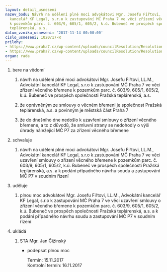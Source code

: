 ```yaml
---
layout: detail_usneseni
nazev_bodu: Návrh na udělení plné moci advokátovi Mgr. Josefu Fiřtovi, LL.M., Advokátní
  kancelář KF Legal, s.r.o k zastupování MČ Praha 7 ve věci zřízení věcného břemene
  k pozemkům parc. č. 603/9, 605/1, 605/2, k.ú. Bubeneč ve prospěch společnosti Pražská
  teplárenská, a.s.
datum_vzniku_usneseni: '2017-11-14 00:00:00'
cislo_usneseni: 1020/17-R
prilohy:
- https://www.praha7.cz/wp-content/uploads/councilResolution/Resolutions/29466/export/20171110_Duvodovazprava~268291.docx
- https://www.praha7.cz/wp-content/uploads/councilResolution/Resolutions/29466/export/export~294893.pdf
organ: rada
---
```

<ol id="urzList" class="urzList_view"><li id="" class="urzClass1"><span name="1">bere na vědomí</span><ol class="urzOlClass decimal "><li style="text-align: left;" id="" class="urzClass2"><span><p>návrh na udělení plné moci advokátovi Mgr. Josefu Fiřtovi, LL.M., Advokátní kancelář KF Legal, s.r.o k zastupování MČ Praha 7 ve věci zřízení věcného břemene k pozemkům parc. č. 603/9, 605/1, 605/2, k.ú. Bubeneč ve prospěch společnosti Pražská teplárenská, a.s.</p></span></li><li style="text-align: left;" id="" class="urzClass2"><span><p>že oprávněným ze smlouvy o věcném břemeni je společnost Pražská teplárenská, a.s. a povinným je městská část Praha 7<br></p></span></li><li style="text-align: left;" id="" class="urzClass2"><span><p>že do dnešního dne nedošlo k uzavření smlouvy o zřízení věcného břemene, a to z důvodů, že smluvní strany se nedohodly o výši úhrady náležející MČ P7 za zřízení věcného břemene</p></span></li></ol></li><li id="" class="urzClass1"><span name="24">schvaluje</span><ol class="urzOlClass decimal "><li style="text-align: left;" id="" class="urzClass2"><span><p>návrh na udělení plné moci advokátovi Mgr. Josefu Fiřtovi, LL.M., Advokátní kancelář KF Legal, s.r.o k zastupování MČ Praha 7 ve věci uzavření smlouvy o zřízení věcného břemene k pozemkům parc. č. 603/9, 605/1, 605/2, k.ú. Bubeneč ve prospěch společnosti Pražská teplárenská, a.s. a k podání případného návrhu soudu a zastupování MČ P7 v soudním řízení<br></p></span></li></ol></li><li id="" class="urzClass1"><span name="31">uděluje</span><ol class="urzOlClass decimal "><li style="text-align: left;" id="" class="urzClass2"><span><p>plnou moc advokátovi Mgr. Josefu Fiřtovi, LL.M., Advokátní kancelář KF Legal, s.r.o k zastupování MČ Praha 7 ve věci uzavření smlouvy o zřízení věcného břemene k pozemkům parc. č. 603/9, 605/1, 605/2, k.ú. Bubeneč ve prospěch společnosti Pražská teplárenská, a.s. a k podání případného návrhu soudu a zastupování MČ P7 v soudním řízení<br></p></span></li></ol></li><li class="urzClass1" id="urzUkoly"><span name="1">ukládá</span><ol class="urzOlClass"><li class="urzClass2"><span><p>STA Mgr. Jan Čižinský</p></span><ul class="urzUlClass"><li class="urzClass3"><span><p>podepsat plnou moc</p></span><span class="urzUkolTermin">  Termín:&nbsp;15.11.2017</span><div class="urzUkolTermin">  Kontrolní termín:&nbsp;16.11.2017</div></li></ul></li></ol></li></ol>